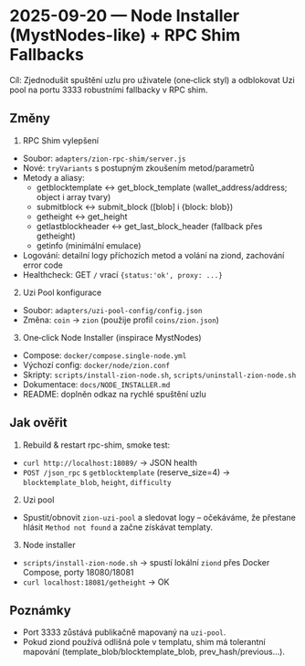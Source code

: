 # 2025-09-20 — Node Installer (MystNodes-like) + RPC Shim Fallbacks

Cíl: Zjednodušit spuštění uzlu pro uživatele (one‑click styl) a odblokovat Uzi pool na portu 3333 robustními fallbacky v RPC shim.

## Změny

1) RPC Shim vylepšení
- Soubor: `adapters/zion-rpc-shim/server.js`
- Nové: `tryVariants` s postupným zkoušením metod/parametrů
- Metody a aliasy:
  - getblocktemplate ↔ get_block_template (wallet_address/address; object i array tvary)
  - submitblock ↔ submit_block ([blob] i {block: blob})
  - getheight ↔ get_height
  - getlastblockheader ↔ get_last_block_header (fallback přes getheight)
  - getinfo (minimální emulace)
- Logování: detailní logy příchozích metod a volání na ziond, zachování error code
- Healthcheck: GET `/` vrací `{status:'ok', proxy: ...}`

2) Uzi Pool konfigurace
- Soubor: `adapters/uzi-pool-config/config.json`
- Změna: `coin` → `zion` (použije profil `coins/zion.json`)

3) One‑click Node Installer (inspirace MystNodes)
- Compose: `docker/compose.single-node.yml`
- Výchozí config: `docker/node/zion.conf`
- Skripty: `scripts/install-zion-node.sh`, `scripts/uninstall-zion-node.sh`
- Dokumentace: `docs/NODE_INSTALLER.md`
- README: doplněn odkaz na rychlé spuštění uzlu

## Jak ověřit

1) Rebuild & restart rpc-shim, smoke test:
- `curl http://localhost:18089/` → JSON health
- `POST /json_rpc` s `getblocktemplate` (reserve_size=4) → `blocktemplate_blob`, `height`, `difficulty`

2) Uzi pool
- Spustit/obnovit `zion-uzi-pool` a sledovat logy – očekáváme, že přestane hlásit `Method not found` a začne získávat templaty.

3) Node installer
- `scripts/install-zion-node.sh` → spustí lokální `ziond` přes Docker Compose, porty 18080/18081
- `curl localhost:18081/getheight` → OK

## Poznámky
- Port 3333 zůstává publikačně mapovaný na `uzi-pool`.
- Pokud ziond používá odlišná pole v templatu, shim má tolerantní mapování (template_blob/blocktemplate_blob, prev_hash/previous…).

